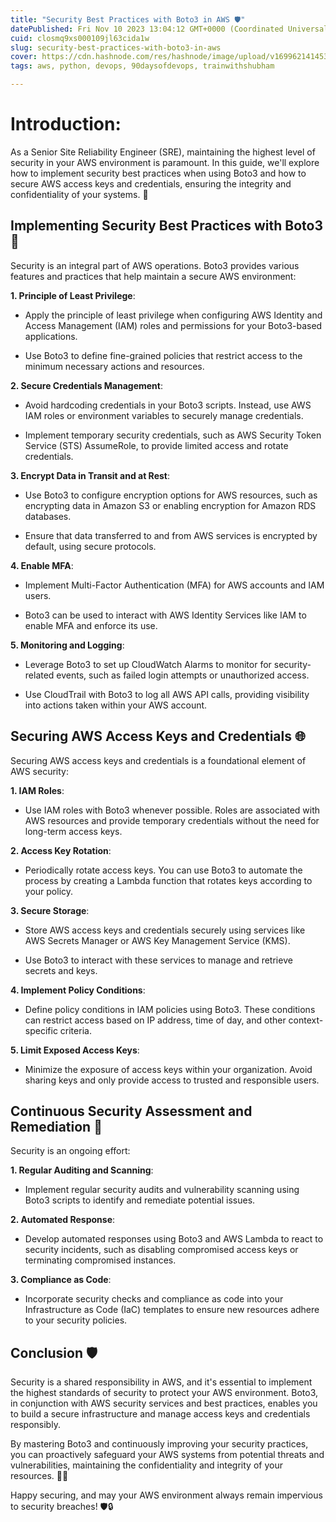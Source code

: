 ```yaml
---
title: "Security Best Practices with Boto3 in AWS 🛡️"
datePublished: Fri Nov 10 2023 13:04:12 GMT+0000 (Coordinated Universal Time)
cuid: closmq9xs000109jl63cida1w
slug: security-best-practices-with-boto3-in-aws
cover: https://cdn.hashnode.com/res/hashnode/image/upload/v1699621414534/6ed8e9ef-f964-41aa-89c8-b3b988f6eeaa.gif
tags: aws, python, devops, 90daysofdevops, trainwithshubham

---
```


# Introduction:

As a Senior Site Reliability Engineer (SRE), maintaining the highest level of security in your AWS environment is paramount. In this guide, we'll explore how to implement security best practices when using Boto3 and how to secure AWS access keys and credentials, ensuring the integrity and confidentiality of your systems. 🚀

## Implementing Security Best Practices with Boto3 🧯

Security is an integral part of AWS operations. Boto3 provides various features and practices that help maintain a secure AWS environment:

**1\. Principle of Least Privilege**:

* Apply the principle of least privilege when configuring AWS Identity and Access Management (IAM) roles and permissions for your Boto3-based applications.
    
* Use Boto3 to define fine-grained policies that restrict access to the minimum necessary actions and resources.
    

**2\. Secure Credentials Management**:

* Avoid hardcoding credentials in your Boto3 scripts. Instead, use AWS IAM roles or environment variables to securely manage credentials.
    
* Implement temporary security credentials, such as AWS Security Token Service (STS) AssumeRole, to provide limited access and rotate credentials.
    

**3\. Encrypt Data in Transit and at Rest**:

* Use Boto3 to configure encryption options for AWS resources, such as encrypting data in Amazon S3 or enabling encryption for Amazon RDS databases.
    
* Ensure that data transferred to and from AWS services is encrypted by default, using secure protocols.
    

**4\. Enable MFA**:

* Implement Multi-Factor Authentication (MFA) for AWS accounts and IAM users.
    
* Boto3 can be used to interact with AWS Identity Services like IAM to enable MFA and enforce its use.
    

**5\. Monitoring and Logging**:

* Leverage Boto3 to set up CloudWatch Alarms to monitor for security-related events, such as failed login attempts or unauthorized access.
    
* Use CloudTrail with Boto3 to log all AWS API calls, providing visibility into actions taken within your AWS account.
    

## Securing AWS Access Keys and Credentials 🌐

Securing AWS access keys and credentials is a foundational element of AWS security:

**1\. IAM Roles**:

* Use IAM roles with Boto3 whenever possible. Roles are associated with AWS resources and provide temporary credentials without the need for long-term access keys.
    

**2\. Access Key Rotation**:

* Periodically rotate access keys. You can use Boto3 to automate the process by creating a Lambda function that rotates keys according to your policy.
    

**3\. Secure Storage**:

* Store AWS access keys and credentials securely using services like AWS Secrets Manager or AWS Key Management Service (KMS).
    
* Use Boto3 to interact with these services to manage and retrieve secrets and keys.
    

**4\. Implement Policy Conditions**:

* Define policy conditions in IAM policies using Boto3. These conditions can restrict access based on IP address, time of day, and other context-specific criteria.
    

**5\. Limit Exposed Access Keys**:

* Minimize the exposure of access keys within your organization. Avoid sharing keys and only provide access to trusted and responsible users.
    

## Continuous Security Assessment and Remediation 🚨

Security is an ongoing effort:

**1\. Regular Auditing and Scanning**:

* Implement regular security audits and vulnerability scanning using Boto3 scripts to identify and remediate potential issues.
    

**2\. Automated Response**:

* Develop automated responses using Boto3 and AWS Lambda to react to security incidents, such as disabling compromised access keys or terminating compromised instances.
    

**3\. Compliance as Code**:

* Incorporate security checks and compliance as code into your Infrastructure as Code (IaC) templates to ensure new resources adhere to your security policies.
    

## Conclusion 🛡️

Security is a shared responsibility in AWS, and it's essential to implement the highest standards of security to protect your AWS environment. Boto3, in conjunction with AWS security services and best practices, enables you to build a secure infrastructure and manage access keys and credentials responsibly.

By mastering Boto3 and continuously improving your security practices, you can proactively safeguard your AWS systems from potential threats and vulnerabilities, maintaining the confidentiality and integrity of your resources. 🚀🌐

Happy securing, and may your AWS environment always remain impervious to security breaches! 🛡️🔒